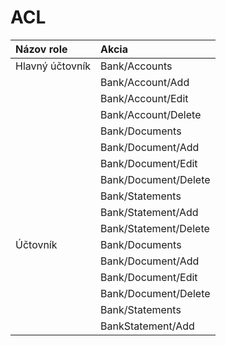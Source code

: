 # ACL

| Názov role      | Akcia                 |
| :-------------- | :-------------------- |
| Hlavný účtovník | Bank/Accounts         |
|                 | Bank/Account/Add      |
|                 | Bank/Account/Edit     |
|                 | Bank/Account/Delete   |
|                 | Bank/Documents        |
|                 | Bank/Document/Add     |
|                 | Bank/Document/Edit    |
|                 | Bank/Document/Delete  |
|                 | Bank/Statements       |
|                 | Bank/Statement/Add    |
|                 | Bank/Statement/Delete |
| Účtovník        | Bank/Documents        |
|                 | Bank/Document/Add     |
|                 | Bank/Document/Edit    |
|                 | Bank/Document/Delete  |
|                 | Bank/Statements       |
|                 | BankStatement/Add     |
